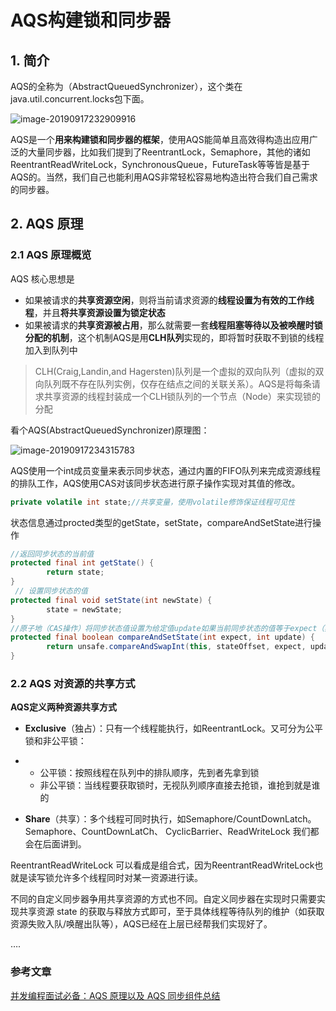 # AQS构建锁和同步器

## 1. 简介

AQS的全称为（AbstractQueuedSynchronizer），这个类在java.util.concurrent.locks包下面。

![image-20190917232909916](https://zszblog.oss-cn-beijing.aliyuncs.com/zszblog/blogimage-master/img/image-20190917232909916.png)

AQS是一个**用来构建锁和同步器的框架**，使用AQS能简单且高效得构造出应用广泛的大量同步器，比如我们提到了ReentrantLock，Semaphore，其他的诸如ReentrantReadWriteLock，SynchronousQueue，FutureTask等等皆是基于AQS的。当然，我们自己也能利用AQS非常轻松容易地构造出符合我们自己需求的同步器。

## 2. AQS 原理

### 2.1 AQS 原理概览

AQS 核心思想是

- 如果被请求的**共享资源空闲**，则将当前请求资源的**线程设置为有效的工作线程**，并且**将共享资源设置为锁定状态**
- 如果被请求的**共享资源被占用**，那么就需要一套**线程阻塞等待以及被唤醒时锁分配的机制**，这个机制AQS是用**CLH队列**实现的，即将暂时获取不到锁的线程加入到队列中

>CLH(Craig,Landin,and Hagersten)队列是一个虚拟的双向队列（虚拟的双向队列既不存在队列实例，仅存在结点之间的关联关系）。AQS是将每条请求共享资源的线程封装成一个CLH锁队列的一个节点（Node）来实现锁的分配

看个AQS(AbstractQueuedSynchronizer)原理图：

![image-20190917234315783](https://zszblog.oss-cn-beijing.aliyuncs.com/zszblog/blogimage-master/img/image-20190917234315783.png)

AQS使用一个int成员变量来表示同步状态，通过内置的FIFO队列来完成资源线程的排队工作，AQS使用CAS对该同步状态进行原子操作实现对其值的修改。

```JAVA
private volatile int state;//共享变量，使用volatile修饰保证线程可见性
```

状态信息通过procted类型的getState，setState，compareAndSetState进行操作

```JAVA
//返回同步状态的当前值
protected final int getState() {  
        return state;
}
 // 设置同步状态的值
protected final void setState(int newState) { 
        state = newState;
}
//原子地（CAS操作）将同步状态值设置为给定值update如果当前同步状态的值等于expect（期望值）
protected final boolean compareAndSetState(int expect, int update) {
        return unsafe.compareAndSwapInt(this, stateOffset, expect, update);
}
```

### 2.2 AQS 对资源的共享方式

**AQS定义两种资源共享方式**

- **Exclusive**（独占）：只有一个线程能执行，如ReentrantLock。又可分为公平锁和非公平锁：

- - 公平锁：按照线程在队列中的排队顺序，先到者先拿到锁
  - 非公平锁：当线程要获取锁时，无视队列顺序直接去抢锁，谁抢到就是谁的

- **Share**（共享）：多个线程可同时执行，如Semaphore/CountDownLatch。Semaphore、CountDownLatCh、 CyclicBarrier、ReadWriteLock 我们都会在后面讲到。

ReentrantReadWriteLock 可以看成是组合式，因为ReentrantReadWriteLock也就是读写锁允许多个线程同时对某一资源进行读。

不同的自定义同步器争用共享资源的方式也不同。自定义同步器在实现时只需要实现共享资源 state 的获取与释放方式即可，至于具体线程等待队列的维护（如获取资源失败入队/唤醒出队等），AQS已经在上层已经帮我们实现好了。



….

### 参考文章

[并发编程面试必备：AQS 原理以及 AQS 同步组件总结](<https://mp.weixin.qq.com/s?__biz=Mzg2OTA0Njk0OA==&mid=2247484832&idx=1&sn=f902febd050eac59d67fc0804d7e1ad5&source=41#wechat_redirect>)

